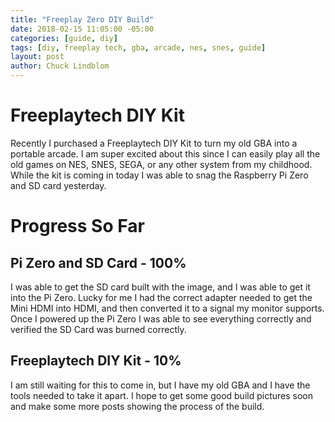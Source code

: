 ```yaml
---
title: "Freeplay Zero DIY Build"
date: 2018-02-15 11:05:00 -05:00
categories: [guide, diy]
tags: [diy, freeplay tech, gba, arcade, nes, snes, guide]
layout: post
author: Chuck Lindblom
---
```


# Freeplaytech DIY Kit
Recently I purchased a Freeplaytech DIY Kit to turn my old GBA into a portable arcade. I am super excited about this since I can easily play all the old games on NES, SNES, SEGA, or any other system from my childhood. While the kit is coming in today I was able to snag the Raspberry Pi Zero and SD card yesterday. 

# Progress So Far

## Pi Zero and SD Card - 100%
I was able to get the SD card built with the image, and I was able to get it into the Pi Zero. Lucky for me I had the correct adapter needed to get the Mini HDMI into HDMI, and then converted it to a signal my monitor supports. Once I powered up the Pi Zero I was able to see everything correctly and verified the SD Card was burned correctly.
<!--more-->
## Freeplaytech DIY Kit - 10%
I am still waiting for this to come in, but I have my old GBA and I have the tools needed to take it apart. I hope to get some good build pictures soon and make some more posts showing the process of the build. 
